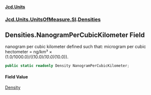 #### [Jcd.Units](index.md 'index')
### [Jcd.Units.UnitsOfMeasure.SI](Jcd.Units.UnitsOfMeasure.SI.md 'Jcd.Units.UnitsOfMeasure.SI').[Densities](Densities.md 'Jcd.Units.UnitsOfMeasure.SI.Densities')

## Densities.NanogramPerCubicKilometer Field

nanogram per cubic kilometer defined such that: microgram per cubic hectometer = ng/km³ ×  
(1.0/1000.0)/((10.0)*(10.0)*(10.0)).

```csharp
public static readonly Density NanogramPerCubicKilometer;
```

#### Field Value
[Density](Density.md 'Jcd.Units.UnitTypes.Density')